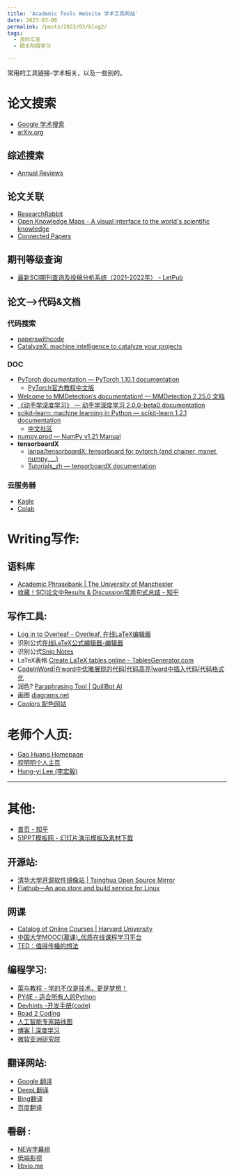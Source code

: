 ```yaml
---
title: 'Academic Tools Website 学术工具网站'
date: 2023-03-06
permalink: /posts/2023/03/blog2/
tags:
  - 资料汇总
  - 硕士阶段学习

---
```


常用的工具链接-学术相关，以及一些别的。



# 论文搜索

* [Google 学术搜索](https://scholar.google.com.hk/schhp?hl=zh-CN&as_sdt=0,5)
* [arXiv.org](https://arxiv.org/)

## 综述搜索

* [Annual Reviews](https://www.annualreviews.org/)

## 论文关联

* [ResearchRabbit](https://www.researchrabbit.ai/)
* [Open Knowledge Maps - A visual interface to the world's scientific knowledge](https://openknowledgemaps.org/)
* [Connected Papers](https://www.connectedpapers.com/)

## 期刊等级查询

* [最新SCI期刊查询及投稿分析系统（2021-2022年） - LetPub](http://www.letpub.com.cn/index.php?page=journalapp&fieldtag=&firstletter=E)

## 论文-->代码&文档

### 代码搜索

* [paperswithcode](https://paperswithcode.com/)
* [CatalyzeX: machine intelligence to catalyze your projects](https://www.catalyzex.com/)

### DOC

* [PyTorch documentation — PyTorch 1.10.1 documentation](https://pytorch.org/docs/stable/index.html)
    * [PyTorch官方教程中文版](https://pytorch123.com/)
* [Welcome to MMDetection’s documentation! — MMDetection 2.25.0 文档](https://mmdetection.readthedocs.io/zh_CN/latest/)
* [《动手学深度学习》 — 动手学深度学习 2.0.0-beta0 documentation](https://zh-v2.d2l.ai/index.html)
* [scikit-learn: machine learning in Python — scikit-learn 1.2.1 documentation](https://scikit-learn.org/stable/index.html)
    * [中文社区](https://scikit-learn.org.cn/)
* [numpy.prod — NumPy v1.21 Manual](https://numpy.org/doc/stable/reference/generated/numpy.prod.html)
* **tensorboardX**
    * [lanpa/tensorboardX: tensorboard for pytorch (and chainer, mxnet, numpy, ...)](https://github.com/lanpa/tensorboardX)
    * [Tutorials_zh — tensorboardX documentation](https://tensorboardx.readthedocs.io/en/latest/tutorial_zh.html)

### 云服务器

* [Kagle](https://www.kaggle.com/)
* [Colab](https://colab.research.google.com/)

# Writing写作:

## 语料库

* [Academic Phrasebank \| The University of Manchester](https://www.phrasebank.manchester.ac.uk/)
* [收藏！SCI论文中Results & Discussion常用句式总结 - 知乎](https://zhuanlan.zhihu.com/p/175861205)

## 写作工具:

* [Log in to Overleaf - Overleaf, 在线LaTeX编辑器](https://cn.overleaf.com/login?)
* 识别公式[在线LaTeX公式编辑器-编辑器](https://www.latexlive.com/)
* 识别公式[Snip Notes](https://snip.mathpix.com/)
* LaTeX表格 [Create LaTeX tables online – TablesGenerator.com](https://www.tablesgenerator.com/)
* [CodeInWord\|在word中优雅展现的代码\|代码高亮\|word中插入代码\|代码格式化](http://codeinword.com/)
* 润色? [Paraphrasing Tool | QuillBot AI](https://quillbot.com/)
* 画图 [diagrams.net](https://app.diagrams.net/)
* [Coolors 配色网站](https://coolors.co/)



# 老师个人页:

* [Gao Huang Homepage](http://www.gaohuang.net/)	
* [程明明个人主页](https://mmcheng.net/)
* [Hung-yi Lee (李宏毅)](https://speech.ee.ntu.edu.tw/~hylee/index.php)

---

# 其他:

* [首页 - 知乎](https://www.zhihu.com/)
* [51PPT模板网 - 幻灯片演示模板及素材下载](http://www.51pptmoban.com/)

## 开源站:

* [清华大学开源软件镜像站 | Tsinghua Open Source Mirror](https://mirrors.tuna.tsinghua.edu.cn/)
* [Flathub—An app store and build service for Linux](https://www.flathub.org/home)

## 网课

* [Catalog of Online Courses | Harvard University](https://online-learning.harvard.edu/catalog?keywords=&subject[]=3&free[1]=1&max_price=&start_date_range[min][date]=&start_date_range[max][date]=)
* [中国大学MOOC(慕课)_优质在线课程学习平台](https://www.icourse163.org/)
* [TED：值得传播的想法](https://www.ted.com/)

## 编程学习:

* [菜鸟教程 - 学的不仅是技术，更是梦想！](https://www.runoob.com/)
* [PY4E - 适合所有人的Python](https://www.py4e.com/)
* [Devhints -开发手册(code)](https://devhints.io/)
* [Road 2 Coding](https://www.r2coding.com/#/)
* [人工智能专家路线图](https://i.am.ai/roadmap/#note)
* [博客 | 深度学习](https://www.deeplearning.ai/blog/)
* [微软亚洲研究院](https://www.msra.cn/)

## 翻译网站:

* [Google 翻译](https://translate.google.com/)
* [DeepL翻译](https://www.deepl.com/translator)
* [Bing翻译](https://www.bing.com/translator?ref=TThis&text=&from=nb&to=zh-Hans)
* [百度翻译](https://fanyi.baidu.com/)

## ~~看剧~~ :

* [NEW字幕组](https://newzmz.com/index.html)
* [低端影视](https://ddys.art/)
* [libvio.me](https://libvio.me/)

